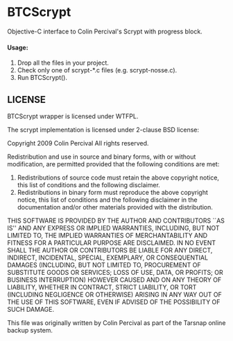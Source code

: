 BTCScrypt
=========

Objective-C interface to Colin Percival's Scrypt with progress block.

#### Usage:

1. Drop all the files in your project.
2. Check only one of scrypt-*.c files (e.g. scrypt-nosse.c).
3. Run BTCScrypt().

LICENSE
-------

BTCScrypt wrapper is licensed under WTFPL.

The scrypt implementation is licensed under 2-clause BSD license:

Copyright 2009 Colin Percival
All rights reserved.

Redistribution and use in source and binary forms, with or without
modification, are permitted provided that the following conditions
are met:
1. Redistributions of source code must retain the above copyright
   notice, this list of conditions and the following disclaimer.
2. Redistributions in binary form must reproduce the above copyright
   notice, this list of conditions and the following disclaimer in the
   documentation and/or other materials provided with the distribution.

THIS SOFTWARE IS PROVIDED BY THE AUTHOR AND CONTRIBUTORS ``AS IS'' AND
ANY EXPRESS OR IMPLIED WARRANTIES, INCLUDING, BUT NOT LIMITED TO, THE
IMPLIED WARRANTIES OF MERCHANTABILITY AND FITNESS FOR A PARTICULAR PURPOSE
ARE DISCLAIMED.  IN NO EVENT SHALL THE AUTHOR OR CONTRIBUTORS BE LIABLE
FOR ANY DIRECT, INDIRECT, INCIDENTAL, SPECIAL, EXEMPLARY, OR CONSEQUENTIAL
DAMAGES (INCLUDING, BUT NOT LIMITED TO, PROCUREMENT OF SUBSTITUTE GOODS
OR SERVICES; LOSS OF USE, DATA, OR PROFITS; OR BUSINESS INTERRUPTION)
HOWEVER CAUSED AND ON ANY THEORY OF LIABILITY, WHETHER IN CONTRACT, STRICT
LIABILITY, OR TORT (INCLUDING NEGLIGENCE OR OTHERWISE) ARISING IN ANY WAY
OUT OF THE USE OF THIS SOFTWARE, EVEN IF ADVISED OF THE POSSIBILITY OF
SUCH DAMAGE.

This file was originally written by Colin Percival as part of the Tarsnap
online backup system.
